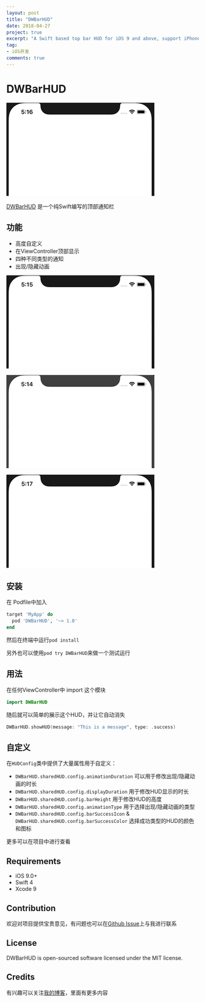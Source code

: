 ```yaml
---
layout: post
title: "DWBarHUD"
date: 2018-04-27
project: true
excerpt: "A Swift based top bar HUD for iOS 9 and above, support iPhoneX"
tag:
- iOS开发
comments: true
---
```


# DWBarHUD

![default-default](https://github.com/Dywane/DWBarHUD/raw/master/GIF/default-default.gif)

[DWBarHUD](https://github.com/Dywane/DWBarHUD) 是一个纯Swift编写的顶部通知栏

## 功能
- 高度自定义
- 在ViewController顶部显示
- 四种不同类型的通知
- 出现/隐藏动画

![failed-fade](https://github.com/Dywane/DWBarHUD/raw/master/GIF/fail-fade.gif)

![success-default](https://github.com/Dywane/DWBarHUD/raw/master/GIF/success-default.gif)

![warning-spring](https://github.com/Dywane/DWBarHUD/raw/master/GIF/warning-spring.gif)

## 安装

在 Podfile中加入

```ruby
target 'MyApp' do
  pod 'DWBarHUD', '~> 1.0'
end
```

然后在终端中运行`pod install`

另外也可以使用`pod try DWBarHUD`来做一个测试运行

## 用法

在任何ViewController中 import 这个模块

```swift
import DWBarHUD
```

随后就可以简单的展示这个HUD，并让它自动消失

```swift
DWBarHUD.showHUD(message: "This is a message", type: .success)
```

## 自定义
在`HUDConfig`类中提供了大量属性用于自定义：

* `DWBarHUD.sharedHUD.config.animationDuration` 可以用于修改出现/隐藏动画的时长
* `DWBarHUD.sharedHUD.config.displayDuration` 用于修改HUD显示的时长
* `DWBarHUD.sharedHUD.config.barHeight` 用于修改HUD的高度
* `DWBarHUD.sharedHUD.config.animationType` 用于选择出现/隐藏动画的类型
* `DWBarHUD.sharedHUD.config.barSuccessIcon` & `DWBarHUD.sharedHUD.config.barSuccessColor` 选择成功类型的HUD的颜色和图标

更多可以在项目中进行查看

## Requirements
* iOS 9.0+
* Swift 4
* Xcode 9

## Contribution
欢迎对项目提供宝贵意见，有问题也可以在[Github Issue](https://github.com/Dywane/DWBarHUD/issues)上与我进行联系

## License
DWBarHUD is open-sourced software licensed under the MIT license.

## Credits
有兴趣可以关注[我的博客](https://dywane.github.io)，里面有更多内容
